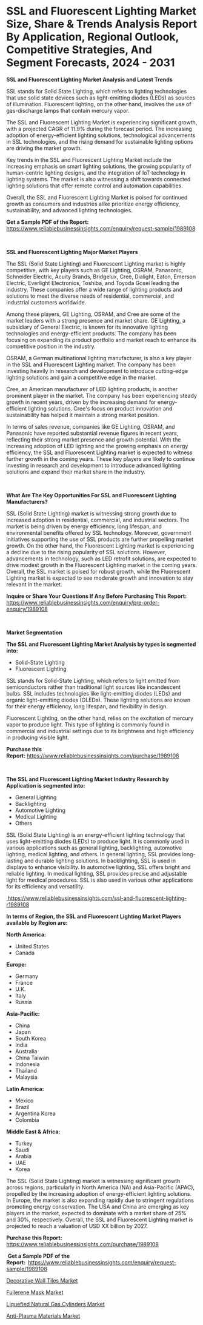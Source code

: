 <p><h1>SSL and Fluorescent Lighting Market Size, Share & Trends Analysis Report By Application, Regional Outlook, Competitive Strategies, And Segment Forecasts, 2024 - 2031</h1></p><p><strong>SSL and Fluorescent Lighting Market Analysis and Latest Trends</strong></p>
<p><p>SSL stands for Solid State Lighting, which refers to lighting technologies that use solid state devices such as light-emitting diodes (LEDs) as sources of illumination. Fluorescent lighting, on the other hand, involves the use of gas-discharge lamps that contain mercury vapor.</p><p>The SSL and Fluorescent Lighting Market is experiencing significant growth, with a projected CAGR of 11.9% during the forecast period. The increasing adoption of energy-efficient lighting solutions, technological advancements in SSL technologies, and the rising demand for sustainable lighting options are driving the market growth.</p><p>Key trends in the SSL and Fluorescent Lighting Market include the increasing emphasis on smart lighting solutions, the growing popularity of human-centric lighting designs, and the integration of IoT technology in lighting systems. The market is also witnessing a shift towards connected lighting solutions that offer remote control and automation capabilities.</p><p>Overall, the SSL and Fluorescent Lighting Market is poised for continued growth as consumers and industries alike prioritize energy efficiency, sustainability, and advanced lighting technologies.</p></p>
<p><strong>Get a Sample PDF of the Report:&nbsp;</strong> <a href="https://www.reliablebusinessinsights.com/enquiry/request-sample/1989108">https://www.reliablebusinessinsights.com/enquiry/request-sample/1989108</a></p>
<p>&nbsp;</p>
<p><strong>SSL and Fluorescent Lighting Major Market Players</strong></p>
<p><p>The SSL (Solid State Lighting) and Fluorescent Lighting market is highly competitive, with key players such as GE Lighting, OSRAM, Panasonic, Schneider Electric, Acuity Brands, Bridgelux, Cree, Dialight, Eaton, Emerson Electric, Everlight Electronics, Toshiba, and Toyoda Gosei leading the industry. These companies offer a wide range of lighting products and solutions to meet the diverse needs of residential, commercial, and industrial customers worldwide.</p><p>Among these players, GE Lighting, OSRAM, and Cree are some of the market leaders with a strong presence and market share. GE Lighting, a subsidiary of General Electric, is known for its innovative lighting technologies and energy-efficient products. The company has been focusing on expanding its product portfolio and market reach to enhance its competitive position in the industry.</p><p>OSRAM, a German multinational lighting manufacturer, is also a key player in the SSL and Fluorescent Lighting market. The company has been investing heavily in research and development to introduce cutting-edge lighting solutions and gain a competitive edge in the market.</p><p>Cree, an American manufacturer of LED lighting products, is another prominent player in the market. The company has been experiencing steady growth in recent years, driven by the increasing demand for energy-efficient lighting solutions. Cree's focus on product innovation and sustainability has helped it maintain a strong market position.</p><p>In terms of sales revenue, companies like GE Lighting, OSRAM, and Panasonic have reported substantial revenue figures in recent years, reflecting their strong market presence and growth potential. With the increasing adoption of LED lighting and the growing emphasis on energy efficiency, the SSL and Fluorescent Lighting market is expected to witness further growth in the coming years. These key players are likely to continue investing in research and development to introduce advanced lighting solutions and expand their market share in the industry.</p></p>
<p>&nbsp;</p>
<p><strong>What Are The Key Opportunities For SSL and Fluorescent Lighting Manufacturers?</strong></p>
<p><p>SSL (Solid State Lighting) market is witnessing strong growth due to increased adoption in residential, commercial, and industrial sectors. The market is being driven by energy efficiency, long lifespan, and environmental benefits offered by SSL technology. Moreover, government initiatives supporting the use of SSL products are further propelling market growth. On the other hand, the Fluorescent Lighting market is experiencing a decline due to the rising popularity of SSL solutions. However, advancements in technology, such as LED retrofit solutions, are expected to drive modest growth in the Fluorescent Lighting market in the coming years. Overall, the SSL market is poised for robust growth, while the Fluorescent Lighting market is expected to see moderate growth and innovation to stay relevant in the market.</p></p>
<p><strong>Inquire or Share Your Questions If Any Before Purchasing This Report:</strong> <a href="https://www.reliablebusinessinsights.com/enquiry/pre-order-enquiry/1989108">https://www.reliablebusinessinsights.com/enquiry/pre-order-enquiry/1989108</a></p>
<p>&nbsp;</p>
<p><strong>Market Segmentation</strong></p>
<p><strong>The SSL and Fluorescent Lighting Market Analysis by types is segmented into:</strong></p>
<p><ul><li>Solid-State Lighting</li><li>Fluorescent Lighting</li></ul></p>
<p><p>SSL stands for Solid-State Lighting, which refers to light emitted from semiconductors rather than traditional light sources like incandescent bulbs. SSL includes technologies like light-emitting diodes (LEDs) and organic light-emitting diodes (OLEDs). These lighting solutions are known for their energy efficiency, long lifespan, and flexibility in design.</p><p>Fluorescent Lighting, on the other hand, relies on the excitation of mercury vapor to produce light. This type of lighting is commonly found in commercial and industrial settings due to its brightness and high efficiency in producing visible light.</p></p>
<p><strong>Purchase this Report:&nbsp;</strong><a href="https://www.reliablebusinessinsights.com/purchase/1989108">https://www.reliablebusinessinsights.com/purchase/1989108</a></p>
<p>&nbsp;</p>
<p><strong>The SSL and Fluorescent Lighting Market Industry Research by Application is segmented into:</strong></p>
<p><ul><li>General Lighting</li><li>Backlighting</li><li>Automotive Lighting</li><li>Medical Lighting</li><li>Others</li></ul></p>
<p><p>SSL (Solid State Lighting) is an energy-efficient lighting technology that uses light-emitting diodes (LEDs) to produce light. It is commonly used in various applications such as general lighting, backlighting, automotive lighting, medical lighting, and others. In general lighting, SSL provides long-lasting and durable lighting solutions. In backlighting, SSL is used in displays to enhance visibility. In automotive lighting, SSL offers bright and reliable lighting. In medical lighting, SSL provides precise and adjustable light for medical procedures. SSL is also used in various other applications for its efficiency and versatility.</p></p>
<p><a href="https://www.reliablebusinessinsights.com/ssl-and-fluorescent-lighting-r1989108">&nbsp;https://www.reliablebusinessinsights.com/ssl-and-fluorescent-lighting-r1989108</a></p>
<p><strong>In terms of Region, the SSL and Fluorescent Lighting Market Players available by Region are:</strong></p>
<p>
    <p> <strong> North America: </strong>
        <ul>
            <li>United States</li>
            <li>Canada</li>
        </ul>
        </p> 
    <p> <strong> Europe: </strong>
        <ul>
            <li>Germany</li>
            <li>France</li>
            <li>U.K.</li>
            <li>Italy</li>
            <li>Russia</li>
        </ul>
        </p> 
    <p> <strong> Asia-Pacific: </strong>
        <ul>
            <li>China</li>
            <li>Japan</li>
            <li>South Korea</li>
            <li>India</li>
            <li>Australia</li>
            <li>China Taiwan</li>
            <li>Indonesia</li>
            <li>Thailand</li>
            <li>Malaysia</li>
        </ul>
        </p> 
    <p> <strong> Latin America: </strong>
        <ul>
            <li>Mexico</li>
            <li>Brazil</li>
            <li>Argentina Korea</li>
            <li>Colombia</li>
        </ul>
        </p> 
    <p> <strong> Middle East & Africa: </strong>
        <ul>
            <li>Turkey</li>
            <li>Saudi</li>
            <li>Arabia</li>
            <li>UAE</li>
            <li>Korea</li>
        </ul>
    </p>
    </p>
<p><p>The SSL (Solid State Lighting) market is witnessing significant growth across regions, particularly in North America (NA) and Asia-Pacific (APAC), propelled by the increasing adoption of energy-efficient lighting solutions. In Europe, the market is also expanding rapidly due to stringent regulations promoting energy conservation. The USA and China are emerging as key players in the market, expected to dominate with a market share of 25% and 30%, respectively. Overall, the SSL and Fluorescent Lighting market is projected to reach a valuation of USD XX billion by 2027.</p></p>
<p><strong>Purchase this Report: </strong><a href="https://www.reliablebusinessinsights.com/purchase/1989108">https://www.reliablebusinessinsights.com/purchase/1989108</a></p>
<p>&nbsp;<strong>Get a Sample PDF of the Report:&nbsp;&nbsp;</strong><a href="https://www.reliablebusinessinsights.com/enquiry/request-sample/1989108">https://www.reliablebusinessinsights.com/enquiry/request-sample/1989108</a></p>
<p><strong></strong></p>
<p><p><a href="https://www.linkedin.com/pulse/global-decorative-wall-tiles-market-size-expected-reach-cagr-x25qe?trackingId=q5DtQvNST9eAZ49nmocpMA%3D%3D">Decorative Wall Tiles Market</a></p><p><a href="https://www.linkedin.com/pulse/global-fullerene-mask-market-size-trends-analysis-regional-outlook-tlapf?trackingId=jxc1GXMtTl%2BI1WdsG2ZBcQ%3D%3D">Fullerene Mask Market</a></p><p><a href="https://www.linkedin.com/pulse/liquefied-natural-gas-cylinders-market-segmentation-geographical-yxnwf?trackingId=hKTyIeqIRXGKZ6qzJQKHSA%3D%3D">Liquefied Natural Gas Cylinders Market</a></p><p><a href="https://www.linkedin.com/pulse/deep-dive-anti-plasma-materials-market-itstrends-segmentation-ygy7e?trackingId=qVhZEJ%2BmTK2gE5SqyeAPvw%3D%3D">Anti-Plasma Materials Market</a></p></p>